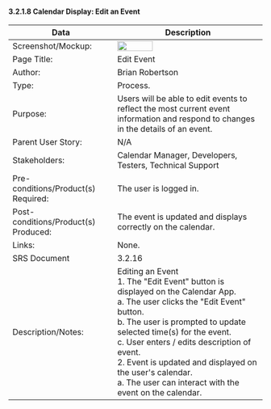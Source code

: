#### 3.2.1.8 Calendar Display: Edit an Event

| Data | Description |
| --- |--- |
| Screenshot/Mockup: |<img  src="https://github.com/MCLifeLeader/CS364/blob/master/SDD/resources/3.2.1.8.png" height="50%" width="50%"> |
| Page Title: | Edit Event|
| Author: | Brian Robertson |
| Type: | Process. |
| Purpose: | Users will be able to edit events to reflect the most current event information and respond to changes in the details of an event. |
| Parent User Story:| N/A|
| Stakeholders: | Calendar Manager, Developers, Testers, Technical Support |
| Pre-conditions/Product(s) Required: | The user is logged in. |
| Post-conditions/Product(s) Produced: | The event is updated and displays correctly on the calendar.|
| Links: | None.|
| SRS Document | 3.2.16 |
| Description/Notes:| Editing an Event <br> 1. The "Edit Event" button is displayed on the Calendar App. <br> a. The user clicks the "Edit Event" button. <br> b. The user is prompted to update selected time(s) for the event. <br> c. User enters / edits description of event. <br> 2. Event is updated and displayed on the user's calendar. <br> a. The user can interact with the event on the calendar. |

